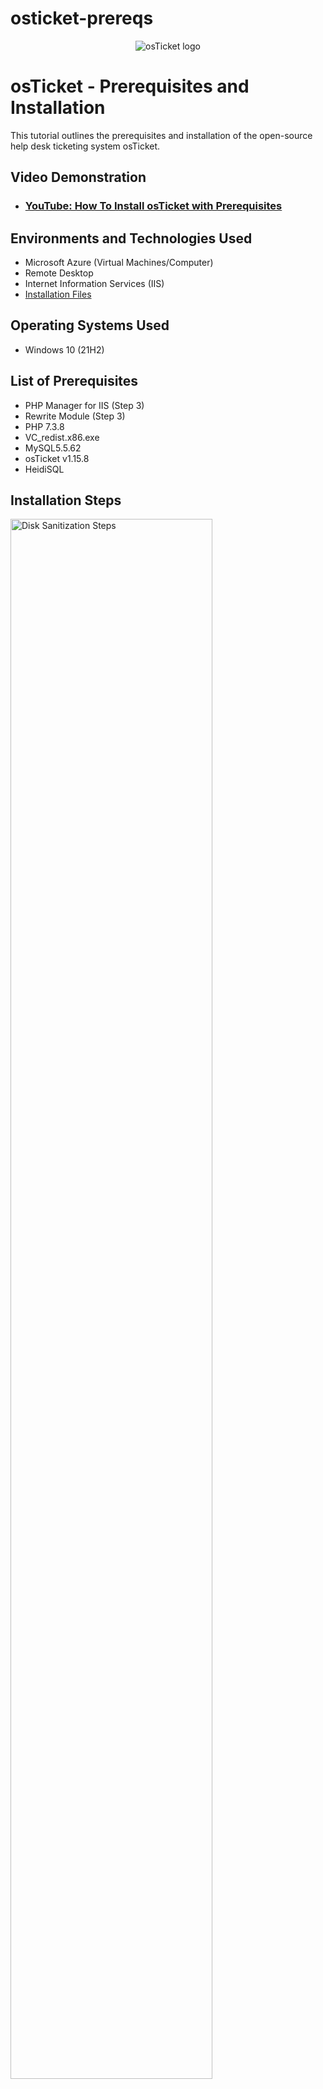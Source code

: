 # osticket-prereqs

<p align="center">
<img src="https://i.imgur.com/Clzj7Xs.png" alt="osTicket logo"/>
</p>

<h1>osTicket - Prerequisites and Installation</h1>
This tutorial outlines the prerequisites and installation of the open-source help desk ticketing system osTicket.<br />


<h2>Video Demonstration</h2>

- ### [YouTube: How To Install osTicket with Prerequisites](https://www.youtube.com)

<h2>Environments and Technologies Used</h2>

- Microsoft Azure (Virtual Machines/Computer)
- Remote Desktop
- Internet Information Services (IIS)
- [Installation Files](https://drive.google.com/drive/folders/1APMfNyfNzcxZC6EzdaNfdZsUwxWYChf6?usp=sharing)

<h2>Operating Systems Used </h2>

- Windows 10</b> (21H2)

<h2>List of Prerequisites</h2>

- PHP Manager for IIS (Step 3)
- Rewrite Module (Step 3)
- PHP 7.3.8
- VC_redist.x86.exe
- MySQL5.5.62
- osTicket v1.15.8
- HeidiSQL

<h2>Installation Steps</h2>

<p>
<img src="https://i.imgur.com/DJmEXEB.png" height="80%" width="80%" alt="Disk Sanitization Steps"/>
</p>
<p>

1.) Create a Windows 10 Virtual Machine (VM) in Microsoft Azure and allow it to create a new Virtual Network (Vnet)
  Note: When creating the VM, create it with 2-4 Virtual CPUs

<img src="https://i.imgur.com/uD8cbnO.png" height="80%" width="80%" alt="Disk Sanitization Steps"/>

2.) Remote desktop into the Windows 10 VM, install and Enable Internet Information Services in Windows with CGI, Common HTTP Features, and Internet Information Services Management Console.

</p>
<img src="https://i.imgur.com/GTDgsIu.png" height="80%" width="80%" alt="Disk Sanitization Steps"/>
<img src="https://i.imgur.com/dfbEaUv.png" height="80%" width="80%" alt="Disk Sanitization Steps"/>
<br />

3.) Download and install the PHP Manager for IIS, then the Rewrite Module from the [Installation Files](https://drive.google.com/drive/folders/1APMfNyfNzcxZC6EzdaNfdZsUwxWYChf6?usp=sharing)
<p>
<img src="https://i.imgur.com/ikxYfHK.png" height="80%" width="80%" alt="Disk Sanitization Steps"/>
</p>
<p>

4.) Create the directory C:\PHP
  Download zip file PHP 7.3.8 from the [installation files](https://drive.google.com/drive/folders/1APMfNyfNzcxZC6EzdaNfdZsUwxWYChf6?usp=sharing) and unzip its contents into C:\PHP

  <p></p>
  
5.) Download and install VC_redist.x86.exe, then MySQL5.5.62 from the installation
  NOTE: When installing and setting up MySQL, proceed with the Typical Setup.

</p>
<img src="https://i.imgur.com/DJmEXEB.png" height="80%" width="80%" alt="Disk Sanitization Steps"/>
<br />
<p>
<img src="https://i.imgur.com/DJmEXEB.png" height="80%" width="80%" alt="Disk Sanitization Steps"/>
</p>
<p>

6.) Open Internet Information Services (IIS) as an administrator and register PHP from within it. After doing so, reload IIS.
Install osTicket v1.15.8 from the [installation files](https://drive.google.com/drive/folders/1APMfNyfNzcxZC6EzdaNfdZsUwxWYChf6?usp=sharing).
    Extract and copy the "upload" folder to c:\inetpub\wwwroot
    <p>
    Within c:\inetpub\wwwroot, rename "upload" to "osTicket"
Reload IIS

7.) Go to sites -> Default -> osTicket, and "Browse *:80"
    When arriving, some extensions are not enabled. We will enable these extensions
  Go to the PHP Manager and enable the following extensions
      php_imap.dll
      php_intl.dll
      php_opcache.dll
  Refresh the osTicket site and all changes should go into effect.

<p></p>
  
8.) Rename: ost-config.php
    From:
      C:\inetpub\wwwroot\osTicket\include\ost-sampleconfig.php
    To:
      C:\inetpub\wwwroot\osTicket\include\ost-config.php

    Assign Permissions: ost-config.php
        Disable inheritance: -> Remove All
        New Permissions: -> Everyone -> All

<p></p>

9.) From the installation files (C:\inetpub\wwwroot\osTicket\include\ost-config.php) download and install HeidiSQL.
    Create a new session (root/Password1) and connect to it
    Create a database called "osTicket"

<p></p>

10.) Continue setting up osTicket in the browser
    Name: Helpdesk
    Default Email
    MySQL Database: osTicket
    MySQL Username: root
    MySQL Password: Password1
  "Install Now"

  osTicket should now be installed with no errors.
</p>
<br />
